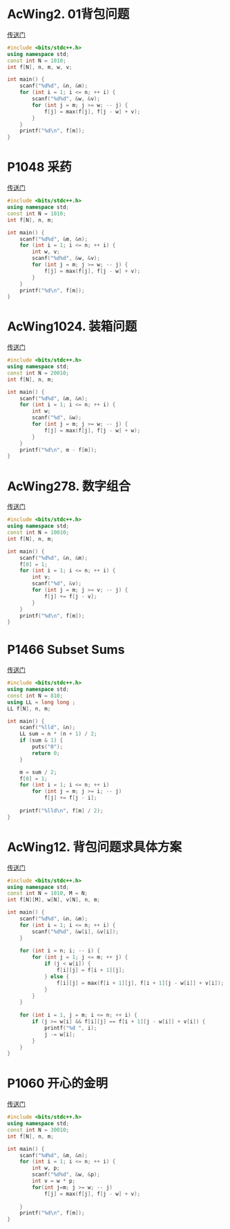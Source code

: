 # AcWing2. 01背包问题
[传送门](https://www.acwing.com/problem/content/2/)

```C++
#include <bits/stdc++.h>
using namespace std;
const int N = 1010;
int f[N], n, m, w, v;

int main() {
    scanf("%d%d", &n, &m);
    for (int i = 1; i <= n; ++ i) {
        scanf("%d%d", &w, &v);
        for (int j = m; j >= w; -- j) {
            f[j] = max(f[j], f[j - w] + v);
        }
    }
    printf("%d\n", f[m]);
}
```

# P1048 采药
[传送门](https://www.luogu.com.cn/problem/P1048)
```C++
#include <bits/stdc++.h>
using namespace std;
const int N = 1010;
int f[N], n, m;

int main() {
    scanf("%d%d", &m, &n);
    for (int i = 1; i <= n; ++ i) {
        int w, v;
        scanf("%d%d", &w, &v);
        for (int j = m; j >= w; -- j) {
            f[j] = max(f[j], f[j - w] + v);
        }
    }
    printf("%d\n", f[m]);
}
```

# AcWing1024. 装箱问题
[传送门](https://www.acwing.com/problem/content/1026/)
```C++
#include <bits/stdc++.h>
using namespace std;
const int N = 20010;
int f[N], n, m;

int main() {
    scanf("%d%d", &m, &n);
    for (int i = 1; i <= n; ++ i) {
        int w;
        scanf("%d", &w);
        for (int j = m; j >= w; -- j) {
            f[j] = max(f[j], f[j - w] + w);
        }
    }
    printf("%d\n", m - f[m]);
}
```

# AcWing278. 数字组合
[传送门](https://www.acwing.com/problem/content/280/)
```C++
#include <bits/stdc++.h>
using namespace std;
const int N = 10010;
int f[N], n, m;

int main() {
    scanf("%d%d", &n, &m);
    f[0] = 1;
    for (int i = 1; i <= n; ++ i) {
        int v;
        scanf("%d", &v);
        for (int j = m; j >= v; -- j) {
            f[j] += f[j - v];
        }
    }
    printf("%d\n", f[m]);
}
```

# P1466 Subset Sums
[传送门](https://www.luogu.com.cn/problem/P1466)
```C++
#include <bits/stdc++.h>
using namespace std;
const int N = 810;
using LL = long long ;
LL f[N], n, m;

int main() {
    scanf("%lld", &n);
    LL sum = n * (n + 1) / 2;
    if (sum & 1) {
        puts("0");
        return 0;
    }

    m = sum / 2;
    f[0] = 1;
    for (int i = 1; i <= n; ++ i)
        for (int j = m; j >= i; -- j)
            f[j] += f[j - i];
    
    printf("%lld\n", f[m] / 2);
}
```

# AcWing12. 背包问题求具体方案
[传送门](https://www.acwing.com/problem/content/12/)
```C++
#include <bits/stdc++.h>
using namespace std;
const int N = 1010, M = N;
int f[N][M], w[N], v[N], n, m;

int main() {
    scanf("%d%d", &n, &m);
    for (int i = 1; i <= n; ++ i) {
        scanf("%d%d", &w[i], &v[i]);
    }
    
    for (int i = n; i; -- i) {
        for (int j = 1; j <= m; ++ j) {
            if (j < w[i]) {
                f[i][j] = f[i + 1][j];
            } else {
                f[i][j] = max(f[i + 1][j], f[i + 1][j - w[i]] + v[i]);
            }
        }
    }
    
    for (int i = 1, j = m; i <= n; ++ i) {
        if (j >= w[i] && f[i][j] == f[i + 1][j - w[i]] + v[i]) {
            printf("%d ", i);
            j -= w[i];
        }
    }
}
```

# P1060 开心的金明
[传送门](https://www.luogu.com.cn/problem/P1060)
```C++
#include <bits/stdc++.h>
using namespace std;
const int N = 30010;
int f[N], n, m;

int main() {
    scanf("%d%d", &m, &n);
    for (int i = 1; i <= n; ++ i) {
        int w, p;
        scanf("%d%d", &w, &p);
        int v = w * p;  
        for(int j=m; j >= w; -- j)  
            f[j] = max(f[j], f[j - w] + v);
        
    }
    printf("%d\n", f[m]);
}
```
